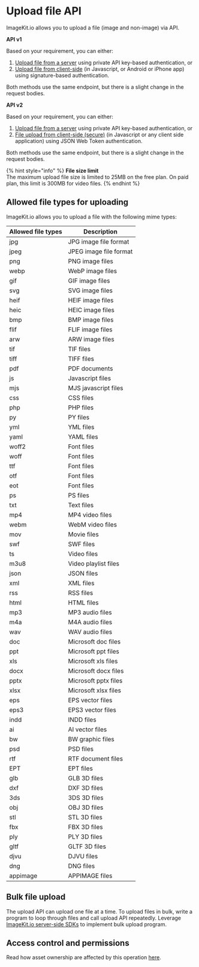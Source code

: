 # Upload file API

ImageKit.io allows you to upload a file (image and non-image) via API.

<b>API v1</b>

Based on your requirement, you can either:

1. [Upload file from a server](server-side-file-upload.md) using private API key-based authentication, or
2. [Upload file from client-side](client-side-file-upload.md) (in Javascript, or Android or iPhone app) using signature-based authentication.

Both methods use the same endpoint, but there is a slight change in the request bodies.

<b>API v2</b>

Based on your requirement, you can either:

1. [Upload file from a server](server-side-file-upload-v2.md) using private API key-based authentication, or
2. [File upload from client-side (secure)](secure-client-side-file-upload.md) (in Javascript or any client side application) using JSON Web Token authentication.

Both methods use the same endpoint, but there is a slight change in the request bodies.

{% hint style="info" %}
**File size limit**\
The maximum upload file size is limited to 25MB on the free plan. On paid plan, this limit is 300MB for video files.
{% endhint %}

## Allowed file types for uploading

ImageKit.io allows you to upload a file with the following mime types:

| Allowed file types | Description            |
| ------------------ | ---------------------- |
| jpg                | JPG image file format  |
| jpeg               | JPEG image file format |
| png                | PNG image files        |
| webp               | WebP image files       |
| gif                | GIF image files        |
| svg                | SVG image files        |
| heif               | HEIF image files       |
| heic               | HEIC image files       |
| bmp                | BMP image files        |
| flif               | FLIF image files       |
| arw                | ARW image files        |
| tif                | TIF files              |
| tiff               | TIFF files             |
| pdf                | PDF documents          |
| js                 | Javascript files       |
| mjs                | MJS javascript files   |
| css                | CSS files              |
| php                | PHP files              |
| py                 | PY files               |
| yml                | YML files              |
| yaml               | YAML files             |
| woff2              | Font files             |
| woff               | Font files             |
| ttf                | Font files             |
| otf                | Font files             |
| eot                | Font files             |
| ps                 | PS files               |
| txt                | Text files             |
| mp4                | MP4 video files        |
| webm               | WebM video files       |
| mov                | Movie files            |
| swf                | SWF files              |
| ts                 | Video files            |
| m3u8               | Video playlist files   |
| json               | JSON files             |
| xml                | XML files              |
| rss                | RSS files              |
| html               | HTML files             |
| mp3                | MP3 audio files        |
| m4a                | M4A audio files        |
| wav                | WAV audio files        |
| doc                | Microsoft doc files    |
| ppt                | Microsoft ppt files    |
| xls                | Microsoft xls files    |
| docx               | Microsoft docx files   |
| pptx               | Microsoft pptx files   |
| xlsx               | Microsoft xlsx files   |
| eps                | EPS vector files       |
| eps3               | EPS3 vector files      |
| indd               | INDD files             |
| ai                 | AI vector files        |
| bw                 | BW graphic files       |  
| psd                | PSD files              |
| rtf                | RTF document files     |
| EPT                | EPT files              |
| glb                | GLB 3D files           |
| dxf                | DXF 3D files           |
| 3ds                | 3DS 3D files           |
| obj                | OBJ 3D files           |
| stl                | STL 3D files           |
| fbx                | FBX 3D files           |
| ply                | PLY 3D files           |
| gltf               | GLTF 3D files          |
| djvu               | DJVU files             |
| dng                | DNG files              |
| appimage           | APPIMAGE files         |


## Bulk file upload

The upload API can upload one file at a time. To upload files in bulk, write a program to loop through files and call upload API repeatedly. Leverage [ImageKit.io server-side SDKs](../api-introduction/sdk.md#server-side-sdks) to implement bulk upload program.

## Access control and permissions

Read how asset ownership are affected by this operation [here](../../media-library/overview/upload-files.md#access-control-and-permissions).
